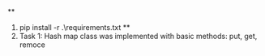 **
1. pip install -r .\requirements.txt
**
1. Task 1: Hash map class was implemented with basic methods: put, get, remoce
